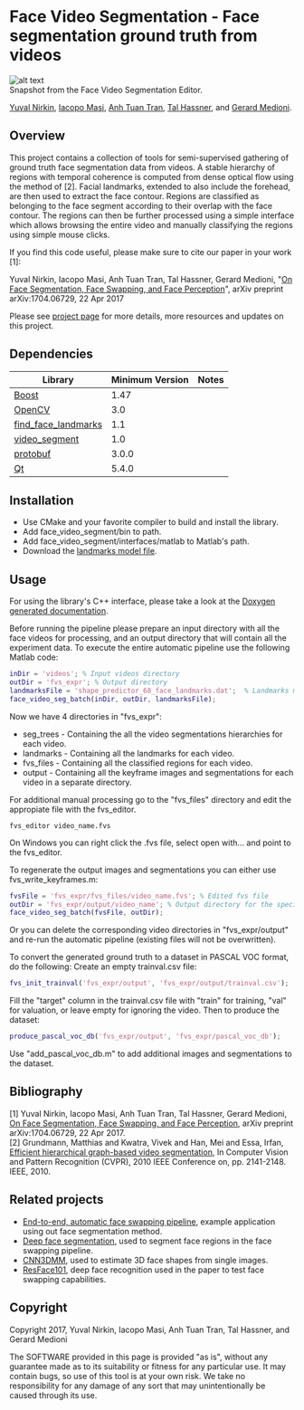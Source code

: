 # Face Video Segmentation - Face segmentation ground truth from videos
![alt text](https://yuvalnirkin.github.io/assets/img/projects/face_video_segment/thumb.jpg "Snapshot")  
Snapshot from the Face Video Segmentation Editor.

[Yuval Nirkin](http://www.nirkin.com/), [Iacopo Masi](http://www-bcf.usc.edu/~iacopoma/), [Anh Tuan Tran](https://sites.google.com/site/anhttranusc/), [Tal Hassner](http://www.openu.ac.il/home/hassner/), and [Gerard Medioni](http://iris.usc.edu/people/medioni/index.html).

## Overview
This project contains a collection of tools for semi-supervised gathering of ground truth face segmentation data from videos. A stable hierarchy of regions with temporal coherence is computed from dense optical flow using the method of [2]. Facial landmarks, extended to also include the forehead, are then used to extract the face contour. Regions are classified as belonging to the face segment according to their overlap with the face contour. The regions can then be further processed using a simple interface which allows browsing the entire video and manually classifying the regions using simple mouse clicks.


If you find this code useful, please make sure to cite our paper in your work [1]:

Yuval Nirkin, Iacopo Masi, Anh Tuan Tran, Tal Hassner, Gerard Medioni, "[On Face Segmentation, Face Swapping, and Face Perception](https://arxiv.org/abs/1704.06729)", arXiv preprint arXiv:1704.06729, 22 Apr 2017

Please see [project page](http://www.openu.ac.il/home/hassner/projects/faceswap/) for more details, more resources and updates on this project.

## Dependencies
| Library                                                            | Minimum Version | Notes                                    |
|--------------------------------------------------------------------|-----------------|------------------------------------------|
| [Boost](http://www.boost.org/)                                     | 1.47            |                                          |
| [OpenCV](http://opencv.org/)                                       | 3.0             |                                          |
| [find_face_landmarks](https://github.com/YuvalNirkin/find_face_landmarks) | 1.1      |                                          |
| [video_segment](https://github.com/YuvalNirkin/video_segment)      | 1.0             |                                          |
| [protobuf](https://github.com/google/protobuf)                     | 3.0.0           |                                          |
| [Qt](https://www.qt.io/)                                           | 5.4.0           |                                          |

## Installation
- Use CMake and your favorite compiler to build and install the library.
- Add face_video_segment/bin to path.
- Add face_video_segment/interfaces/matlab to Matlab's path.
- Download the [landmarks model file](http://dlib.net/files/shape_predictor_68_face_landmarks.dat.bz2).

## Usage
For using the library's C++ interface, please take a look at the [Doxygen generated documentation](https://yuvalnirkin.github.io/projects/face_video_segment/).

Before running the pipeline please prepare an input directory with all the face videos for processing, and an output directory that will contain all the experiment data.
To execute the entire automatic pipeline use the following Matlab code:
```Matlab
inDir = 'videos'; % Input videos directory
outDir = 'fvs_expr'; % Output directory
landmarksFile = 'shape_predictor_68_face_landmarks.dat';  % Landmarks model file
face_video_seg_batch(inDir, outDir, landmarksFile);
```

Now we have 4 directories in "fvs_expr":
- seg_trees - Containing the all the video segmentations hierarchies for each video.
- landmarks - Containing all the landmarks for each video.
- fvs_files - Containing all the classified regions for each video.
- output - Containing all the keyframe images and segmentations for each video in a separate directory.

For additional manual processing go to the "fvs_files" directory and edit the appropiate file with the fvs_editor.
```DOS .bat
fvs_editor video_name.fvs
```
On Windows you can right click the .fvs file, select open with... and point to the fvs_editor.

To regenerate the output images and segmentations you can either use fvs_write_keyframes.m:
```Matlab
fvsFile = 'fvs_expr/fvs_files/video_name.fvs'; % Edited fvs file
outDir = 'fvs_expr/output/video_name'; % Output directory for the specific video
face_video_seg_batch(fvsFile, outDir);
```
Or you can delete the corresponding video directories in "fvs_expr/output" and re-run the automatic pipeline (existing files will not be overwritten).

To convert the generated ground truth to a dataset in PASCAL VOC format, do the following:
Create an empty trainval.csv file:
```Matlab
fvs_init_trainval('fvs_expr/output', 'fvs_expr/output/trainval.csv');
```
Fill the "target" column in the trainval.csv file with "train" for training, "val" for valuation, or leave empty for ignoring the video.
Then to produce the dataset:
```Matlab
produce_pascal_voc_db('fvs_expr/output', 'fvs_expr/pascal_voc_db');
```
Use "add_pascal_voc_db.m" to add additional images and segmentations to the dataset.

## Bibliography
[1] Yuval Nirkin, Iacopo Masi, Anh Tuan Tran, Tal Hassner, Gerard Medioni, [On Face Segmentation, Face Swapping, and Face Perception](https://arxiv.org/pdf/1704.06729.pdf), arXiv preprint arXiv:1704.06729, 22 Apr 2017.  
[2] Grundmann, Matthias and Kwatra, Vivek and Han, Mei and Essa, Irfan, [Efficient hierarchical graph-based video segmentation](https://smartech.gatech.edu/bitstream/handle/1853/38305/cvpr2010_videosegmentation.pdf), In Computer Vision and Pattern Recognition (CVPR), 2010 IEEE Conference on, pp. 2141-2148. IEEE, 2010.

## Related projects
- [End-to-end, automatic face swapping pipeline](https://github.com/YuvalNirkin/face_swap), example application using out face segmentation method.
- [Deep face segmentation](https://github.com/YuvalNirkin/face_segmentation), used to segment face regions in the face swapping pipeline.
- [CNN3DMM](http://www.openu.ac.il/home/hassner/projects/CNN3DMM/), used to estimate 3D face shapes from single images.
- [ResFace101](http://www.openu.ac.il/home/hassner/projects/augmented_faces/), deep face recognition used in the paper to test face swapping capabilities. 

## Copyright
Copyright 2017, Yuval Nirkin, Iacopo Masi, Anh Tuan Tran, Tal Hassner, and Gerard Medioni 

The SOFTWARE provided in this page is provided "as is", without any guarantee made as to its suitability or fitness for any particular use. It may contain bugs, so use of this tool is at your own risk. We take no responsibility for any damage of any sort that may unintentionally be caused through its use.
